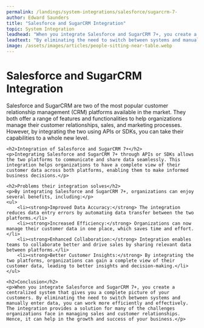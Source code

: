 ```yaml
---
permalink: /landings/system-integrations/salesforce/sugarcrm-7-
author: Edward Saunders
title: "Salesforce and SugarCRM Integration"
topic: System Integration
leadhead: "When you integrate Salesforce and SugarCRM 7+, you create a centralized system that gives you a complete picture of your customers"
leadtext: "By eliminating the need to switch between systems and manually enter data, you can work more efficiently and effectively. The integration provides a solution for many of the challenges organizations face in managing sales and customer relationships. Hence, it can help in the growth and success of your business."
image: /assets/images/articles/people-sitting-near-table.webp
---
```

<div class="arttext">	<h1>Salesforce and SugarCRM Integration</h1>
	<p>Salesforce and SugarCRM are two of the most popular customer relationship management (CRM) platforms available in the market. They both offer a range of features and functionalities to help organizations manage their customer relationships, sales, and marketing processes. However, by integrating the two using APIs or SDKs, you can take their capabilities to a whole new level.</p>

	<h2>Integration of Salesforce and SugarCRM 7+</h2>
	<p>Integrating Salesforce and SugarCRM 7+ through APIs or SDKs allows the two platforms to communicate and share data seamlessly. This integration helps organizations to have a complete view of their customer data across both platforms, enabling them to make informed business decisions.</p>

	<h2>Problems their integration solves</h2>
	<p>By integrating Salesforce and SugarCRM 7+, organizations can enjoy several benefits, including:</p>
	<ul>
		<li><strong>Improved Data Accuracy:</strong> The integration reduces data entry errors by automating data transfer between the two platforms.</li>
		<li><strong>Increased Efficiency:</strong> Organizations can now manage their customer data in one place, which saves time and effort.</li>
		<li><strong>Enhanced Collaboration:</strong> Integration enables teams to collaborate better and drive sales by sharing relevant data between platforms.</li>
		<li><strong>Better Customer Insights:</strong> By integrating the two platforms, organizations can gain a complete view of their customer data, leading to better insights and decision-making.</li>
	</ul>

	<h2>Conclusion</h2>
	<p>When you integrate Salesforce and SugarCRM 7+, you create a centralized system that gives you a complete picture of your customers. By eliminating the need to switch between systems and manually enter data, you can work more efficiently and effectively. The integration provides a solution for many of the challenges organizations face in managing sales and customer relationships. Hence, it can help in the growth and success of your business.</p>
</div>